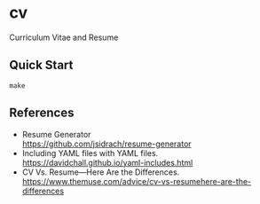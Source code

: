 # cv
Curriculum Vitae and Resume


## Quick Start
```
make
```

## References

* Resume Generator  
	https://github.com/jsidrach/resume-generator
* Including YAML files with YAML files.  
	https://davidchall.github.io/yaml-includes.html
* CV Vs. Resume—Here Are the Differences.  
	https://www.themuse.com/advice/cv-vs-resumehere-are-the-differences
